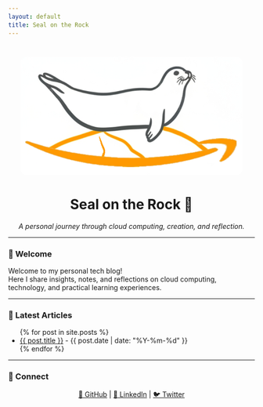 ```yaml
---
layout: default
title: Seal on the Rock
---
```


<!-- LOGO -->
<p align="center" style="margin: 40px 0;">
  <img src="/assets/images/logo.png" alt="Seal on the Rock logo" 
       style="max-width: 90%; height: auto; border-radius: 12px;">
</p>

<!-- TITLE -->
<h1 align="center">Seal on the Rock 🌊</h1>
<p align="center"><em>A personal journey through cloud computing, creation, and reflection.</em></p>

---

<!-- WELCOME -->
### 👋 Welcome

Welcome to my personal tech blog!  
Here I share insights, notes, and reflections on cloud computing, technology, and practical learning experiences.

---

<!-- ARTICLES LIST -->
### 📝 Latest Articles

<ul>
{% for post in site.posts %}
  <li>
    <a href="{{ post.url }}">{{ post.title }}</a> - {{ post.date | date: "%Y-%m-%d" }}
  </li>
{% endfor %}
</ul>

---

<!-- SOCIAL LINKS -->
### 🔗 Connect

<p align="center">
  <a href="https://github.com/seal-on-the-rock">🐙 GitHub</a> |
  <a href="https://www.linkedin.com/in/wanghaibao">💼 LinkedIn</a> |
  <a href="https://twitter.com/yourprofile">🐦 Twitter</a>
</p>
